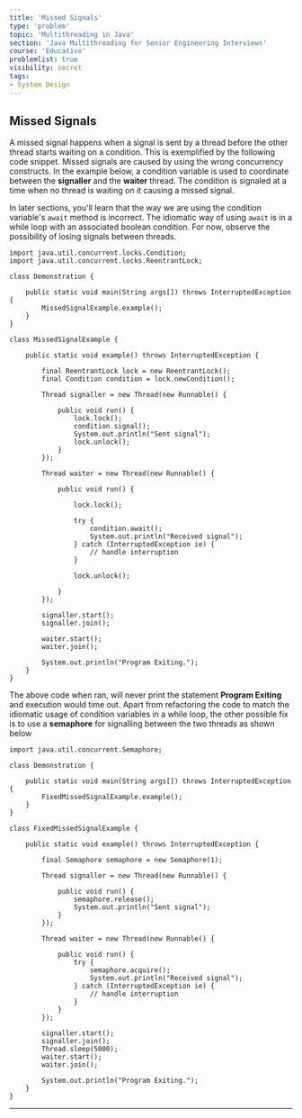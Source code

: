 ```yaml
---
title: 'Missed Signals'
type: 'problem'
topic: 'Multithreading in Java'
section: 'Java Multithreading for Senior Engineering Interviews'
course: 'Educative'
problemlist: true
visibility: secret
tags:
- System Design
---
```

## Missed Signals
A missed signal happens when a signal is sent by a thread before the other thread starts waiting on a condition. This is exemplified by the following code snippet. Missed signals are caused by using the wrong concurrency constructs. In the example below, a condition variable is used to coordinate between the **signaller** and the **waiter** thread. The condition is signaled at a time when no thread is waiting on it causing a missed signal.

In later sections, you'll learn that the way we are using the condition variable's `await` method is incorrect. The idiomatic way of using `await` is in a while loop with an associated boolean condition. For now, observe the possibility of losing signals between threads.
```
import java.util.concurrent.locks.Condition;
import java.util.concurrent.locks.ReentrantLock;

class Demonstration {

    public static void main(String args[]) throws InterruptedException {
        MissedSignalExample.example();
    }
}

class MissedSignalExample {

    public static void example() throws InterruptedException {

        final ReentrantLock lock = new ReentrantLock();
        final Condition condition = lock.newCondition();

        Thread signaller = new Thread(new Runnable() {

            public void run() {
                lock.lock();
                condition.signal();
                System.out.println("Sent signal");
                lock.unlock();
            }
        });

        Thread waiter = new Thread(new Runnable() {

            public void run() {

                lock.lock();

                try {
                    condition.await();
                    System.out.println("Received signal");
                } catch (InterruptedException ie) {
                    // handle interruption
                }

                lock.unlock();

            }
        });

        signaller.start();
        signaller.join();

        waiter.start();
        waiter.join();

        System.out.println("Program Exiting.");
    }
}
```

The above code when ran, will never print the statement **Program Exiting** and execution would time out. Apart from refactoring the code to match the idiomatic usage of condition variables in a while loop, the other possible fix is to use a **semaphore** for signalling between the two threads as shown below

```
import java.util.concurrent.Semaphore;

class Demonstration {

    public static void main(String args[]) throws InterruptedException {
        FixedMissedSignalExample.example();
    }
}

class FixedMissedSignalExample {

    public static void example() throws InterruptedException {

        final Semaphore semaphore = new Semaphore(1);

        Thread signaller = new Thread(new Runnable() {

            public void run() {
                semaphore.release();
                System.out.println("Sent signal");
            }
        });

        Thread waiter = new Thread(new Runnable() {

            public void run() {
                try {
                    semaphore.acquire();
                    System.out.println("Received signal");
                } catch (InterruptedException ie) {
                    // handle interruption
                }
            }
        });

        signaller.start();
        signaller.join();
        Thread.sleep(5000);
        waiter.start();
        waiter.join();

        System.out.println("Program Exiting.");
    }
}
```




---
